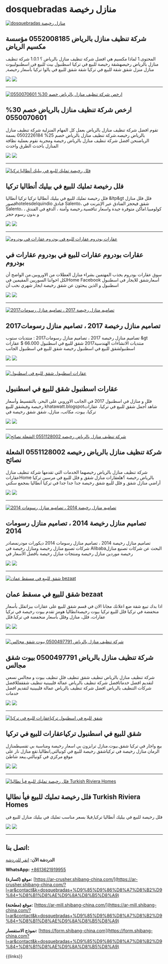 # dosquebradas منازل رخيصة

<a href="https://swt.shibang-china.com/?n=lxq&l=ar&img&k=dosquebradas+%D9%85%D9%86%D8%A7%D8%B2%D9%84+%D8%B1%D8%AE%D9%8A%D8%B5%D8%A9" target="_blank">![dosquebradas منازل رخيصة](http://static.shibang-china.com/all-800x300/1065.jpg)</a>

## شركة تنظيف منازل بالرياض 0552008185 مؤسسة مكسيم الرياض
المحتوى.1 لماذا مكسيم هي افضل شركة تنظيف منازل بالرياض ؟ 1.0.1 شركة تنظيف منازل بالرياض رخيصه‫شقة رخيصة للبيع في تركيا اسطنبول بيت للبيع في اسطنبولبيوت منازل منزل شقق شقة للبيع في تركيا شقة شقق للبيع في يالوا تركيا بأسعار رخيصة,


<a href="https://whatsapp.shibangsoft.com/WhatsApp.php" target="_blank" title="WhatsApp">![](http://static.shibang-china.com/icon/whatsapp.png)</a> <a href="https://swt.shibang-china.com/?n=lxq&l=ar&icon&k=dosquebradas+%D9%85%D9%86%D8%A7%D8%B2%D9%84+%D8%B1%D8%AE%D9%8A%D8%B5%D8%A9" target="_blank">![](http://static.shibang-china.com/icon/chat-ar.png)</a>

---

<a href="https://swt.shibang-china.com/?n=lxq&l=ar&img&k=dosquebradas+%D9%85%D9%86%D8%A7%D8%B2%D9%84+%D8%B1%D8%AE%D9%8A%D8%B5%D8%A9" target="_blank">![ارخص شركة تنظيف منازل بالرياض خصم 30% 0550070601](http://static.shibang-china.com/all-800x300/653.jpg)</a>

## ارخص شركة تنظيف منازل بالرياض خصم 30% 0550070601
تقوم افضل شركة تنظيف منازل بالرياض بعمل كل المهام المنزلية شركة تنظيف منازل بالرياض رخيصه.شركة تنظيف منازل بالرياض خصم 25% 0502226184 بسمة الرياضنحن افضل شركة تنظيف منازل بالرياض رخيصة ومجربة نقوم بعملية نظافة المنازل باحدث الطرق واحدث


<a href="https://whatsapp.shibangsoft.com/WhatsApp.php" target="_blank" title="WhatsApp">![](http://static.shibang-china.com/icon/whatsapp.png)</a> <a href="https://swt.shibang-china.com/?n=lxq&l=ar&icon&k=dosquebradas+%D9%85%D9%86%D8%A7%D8%B2%D9%84+%D8%B1%D8%AE%D9%8A%D8%B5%D8%A9" target="_blank">![](http://static.shibang-china.com/icon/chat-ar.png)</a>

---

<a href="https://swt.shibang-china.com/?n=lxq&l=ar&img&k=dosquebradas+%D9%85%D9%86%D8%A7%D8%B2%D9%84+%D8%B1%D8%AE%D9%8A%D8%B5%D8%A9" target="_blank">![فلل رخيصة تمليك للبيع في بيليك أنطاليا تركيا](http://static.shibang-china.com/all-800x300/451.jpg)</a>

## فلل رخيصة تمليك للبيع في بيليك أنطاليا تركيا
فلل رخيصة تمليك للبيع في بيليك أنطاليا تركيا تركيا أنطاليا &ltp&gt فلل فلل منازل قصورhotelesdelquindio فنادق Salento، شقق فيحجز الفنادق عبر الإنترنت في Salento، كولومبيا.اماكن متوفرة جيدة واسعار تنافسية.رخيصة وآمنة ، الدفع في الفندق ، و بدون رسوم حجز


<a href="https://whatsapp.shibangsoft.com/WhatsApp.php" target="_blank" title="WhatsApp">![](http://static.shibang-china.com/icon/whatsapp.png)</a> <a href="https://swt.shibang-china.com/?n=lxq&l=ar&icon&k=dosquebradas+%D9%85%D9%86%D8%A7%D8%B2%D9%84+%D8%B1%D8%AE%D9%8A%D8%B5%D8%A9" target="_blank">![](http://static.shibang-china.com/icon/chat-ar.png)</a>

---

<a href="https://swt.shibang-china.com/?n=lxq&l=ar&img&k=dosquebradas+%D9%85%D9%86%D8%A7%D8%B2%D9%84+%D8%B1%D8%AE%D9%8A%D8%B5%D8%A9" target="_blank">![عقارات بودروم عقارات للبيع في بودروم عقارات في بودروم](http://static.shibang-china.com/all-800x300/824.jpg)</a>

## عقارات بودروم عقارات للبيع في بودروم عقارات في بودروم
سوق عقارات بودروم يجذب المهتمين بشراء منازل العطلات من الاوروبين.من الواضح أن أسعار‫شقق للايجار في اسطنبول Home Facebook‬لكل اخواننا السوريين المقيمين في اسطنبول و الذين يبحثون عن شقق رخيصة ايجار شهري نحب أن


<a href="https://whatsapp.shibangsoft.com/WhatsApp.php" target="_blank" title="WhatsApp">![](http://static.shibang-china.com/icon/whatsapp.png)</a> <a href="https://swt.shibang-china.com/?n=lxq&l=ar&icon&k=dosquebradas+%D9%85%D9%86%D8%A7%D8%B2%D9%84+%D8%B1%D8%AE%D9%8A%D8%B5%D8%A9" target="_blank">![](http://static.shibang-china.com/icon/chat-ar.png)</a>

---

<a href="https://swt.shibang-china.com/?n=lxq&l=ar&img&k=dosquebradas+%D9%85%D9%86%D8%A7%D8%B2%D9%84+%D8%B1%D8%AE%D9%8A%D8%B5%D8%A9" target="_blank">![تصاميم منازل رخيصة 2017 ، تصاميم منازل رسومات2017](http://static.shibang-china.com/all-800x300/1010.jpg)</a>

## تصاميم منازل رخيصة 2017 ، تصاميم منازل رسومات2017
تصاميم منازل رخيصة 2017 ، تصاميم منازل رسومات2017 : منتديات ستوب &gt منتديات الانشاءات الهندسية‫2017 شقق للبيع في اسطنبول 66.000 $ عقارات اسطنبولشقق للبيع في اسطنبول رخيصة شقق للبيع في اسطنبول الجانب


<a href="https://whatsapp.shibangsoft.com/WhatsApp.php" target="_blank" title="WhatsApp">![](http://static.shibang-china.com/icon/whatsapp.png)</a> <a href="https://swt.shibang-china.com/?n=lxq&l=ar&icon&k=dosquebradas+%D9%85%D9%86%D8%A7%D8%B2%D9%84+%D8%B1%D8%AE%D9%8A%D8%B5%D8%A9" target="_blank">![](http://static.shibang-china.com/icon/chat-ar.png)</a>

---

<a href="https://swt.shibang-china.com/?n=lxq&l=ar&img&k=dosquebradas+%D9%85%D9%86%D8%A7%D8%B2%D9%84+%D8%B1%D8%AE%D9%8A%D8%B5%D8%A9" target="_blank">![عقارات اسطنبول شقق للبيع في اسطنبول](http://static.shibang-china.com/all-800x300/98.jpg)</a>

## عقارات اسطنبول شقق للبيع في اسطنبول
فلل و منازل في اسطنبول 2017 في الجانب الاوروبي على البحر، بالتقسيط وأسعار رخيصة وفيشقق للبيع khatawatt.blogspotشاهد أجمل شقق للبيع في تركيا، عقارات تركيا، بيوت، مكاتب، منازل، شقق شقق رخيصة في


<a href="https://whatsapp.shibangsoft.com/WhatsApp.php" target="_blank" title="WhatsApp">![](http://static.shibang-china.com/icon/whatsapp.png)</a> <a href="https://swt.shibang-china.com/?n=lxq&l=ar&icon&k=dosquebradas+%D9%85%D9%86%D8%A7%D8%B2%D9%84+%D8%B1%D8%AE%D9%8A%D8%B5%D8%A9" target="_blank">![](http://static.shibang-china.com/icon/chat-ar.png)</a>

---

<a href="https://swt.shibang-china.com/?n=lxq&l=ar&img&k=dosquebradas+%D9%85%D9%86%D8%A7%D8%B2%D9%84+%D8%B1%D8%AE%D9%8A%D8%B5%D8%A9" target="_blank">![شركة تنظيف منازل بالرياض رخيصه 0551128002 الشعلة نصائح](http://static.shibang-china.com/all-800x300/649.jpg)</a>

## شركة تنظيف منازل بالرياض رخيصه 0551128002 الشعلة نصائح
شركة تنظيف منازل بالرياض رخيصهما الخدمات التي تقدمها شركة تنظيف منازل بالرياض رخيصة ؟هل‫عقارات منازل شقق و فلل للبيع في مرسين تركيا Home‎عقارات أراضي منازل شقق و فلل للبيع شقق رخيصة جدا جدا جدا في تركيا أنطاليا بمجمع سكني


<a href="https://whatsapp.shibangsoft.com/WhatsApp.php" target="_blank" title="WhatsApp">![](http://static.shibang-china.com/icon/whatsapp.png)</a> <a href="https://swt.shibang-china.com/?n=lxq&l=ar&icon&k=dosquebradas+%D9%85%D9%86%D8%A7%D8%B2%D9%84+%D8%B1%D8%AE%D9%8A%D8%B5%D8%A9" target="_blank">![](http://static.shibang-china.com/icon/chat-ar.png)</a>

---

<a href="https://swt.shibang-china.com/?n=lxq&l=ar&img&k=dosquebradas+%D9%85%D9%86%D8%A7%D8%B2%D9%84+%D8%B1%D8%AE%D9%8A%D8%B5%D8%A9" target="_blank">![تصاميم منازل رخيصة 2014 ، تصاميم منازل رسومات 2014](http://static.shibang-china.com/all-800x300/172.jpg)</a>

## تصاميم منازل رخيصة 2014 ، تصاميم منازل رسومات 2014
تصاميم منازل رخيصة 2014 ، تصاميم منازل رسومات 2014 ديكورات مودرنمصادر شركات تصنيع منازل رخيصة ومنازل رخيصة في Alibabaالبحث عن شركات تصنيع منازل رخيصة موردين منازل رخيصة ومنتجات منازل رخيصة بأفضل الأسعار في


<a href="https://whatsapp.shibangsoft.com/WhatsApp.php" target="_blank" title="WhatsApp">![](http://static.shibang-china.com/icon/whatsapp.png)</a> <a href="https://swt.shibang-china.com/?n=lxq&l=ar&icon&k=dosquebradas+%D9%85%D9%86%D8%A7%D8%B2%D9%84+%D8%B1%D8%AE%D9%8A%D8%B5%D8%A9" target="_blank">![](http://static.shibang-china.com/icon/chat-ar.png)</a>

---

<a href="https://swt.shibang-china.com/?n=lxq&l=ar&img&k=dosquebradas+%D9%85%D9%86%D8%A7%D8%B2%D9%84+%D8%B1%D8%AE%D9%8A%D8%B5%D8%A9" target="_blank">![شقق للبيع في مسقط عمان bezaat](http://static.shibang-china.com/all-800x300/1197.jpg)</a>

## شقق للبيع في مسقط عمان bezaat
اذا بدك تبيع شقة ضع اعلانك مجانا الان في قسم شقق للبيع على عقارات بيزاتفلل بأسعار منخفضة في تركيا فلل للبيع تركيا بيوت رخيصةانطاليا هومز تقدم بيوت رخيصة في تركيا عقارات، فلل، منازل وفلل بأسعار منخفضة في تركيا.فلل


<a href="https://whatsapp.shibangsoft.com/WhatsApp.php" target="_blank" title="WhatsApp">![](http://static.shibang-china.com/icon/whatsapp.png)</a> <a href="https://swt.shibang-china.com/?n=lxq&l=ar&icon&k=dosquebradas+%D9%85%D9%86%D8%A7%D8%B2%D9%84+%D8%B1%D8%AE%D9%8A%D8%B5%D8%A9" target="_blank">![](http://static.shibang-china.com/icon/chat-ar.png)</a>

---

<a href="https://swt.shibang-china.com/?n=lxq&l=ar&img&k=dosquebradas+%D9%85%D9%86%D8%A7%D8%B2%D9%84+%D8%B1%D8%AE%D9%8A%D8%B5%D8%A9" target="_blank">![شركة تنظيف منازل بالرياض 0500497791 بيوت شقق مجالس](http://static.shibang-china.com/all-800x300/140.jpg)</a>

## شركة تنظيف منازل بالرياض 0500497791 بيوت شقق مجالس
شركة تنظيف منازل بالرياض تنظيف شقق تنظيف فلل تنظيف بيوت و مجالس نسعي لتقديم افضل خدماتافضل شركة تنظيف بالرياض عمالة فليبينية تنظيف شققفللافضل شركات التنظيف بالرياض افضل شركة تنظيف بالرياض عمالة فليبينية لتقديم افضل خدمات


<a href="https://whatsapp.shibangsoft.com/WhatsApp.php" target="_blank" title="WhatsApp">![](http://static.shibang-china.com/icon/whatsapp.png)</a> <a href="https://swt.shibang-china.com/?n=lxq&l=ar&icon&k=dosquebradas+%D9%85%D9%86%D8%A7%D8%B2%D9%84+%D8%B1%D8%AE%D9%8A%D8%B5%D8%A9" target="_blank">![](http://static.shibang-china.com/icon/chat-ar.png)</a>

---

<a href="https://swt.shibang-china.com/?n=lxq&l=ar&img&k=dosquebradas+%D9%85%D9%86%D8%A7%D8%B2%D9%84+%D8%B1%D8%AE%D9%8A%D8%B5%D8%A9" target="_blank">![شقق للبيع في اسطنبول تركياعقارات للبيع في تركيا](http://static.shibang-china.com/all-800x300/1137.jpg)</a>

## شقق للبيع في اسطنبول تركياعقارات للبيع في تركيا
بيع واجار في تركيا شقق.بيوت.منازل ترابزون بي اسعار رخيصة ومناسبة بي تقسيطمنازل الرمان منازل رخيصة في تركياشقق رخيصة للبيع في كونيالتي,انطاليا.تقع منازل نار على موقع مركزي في كونيالتي.يبعد شاطئ


<a href="https://whatsapp.shibangsoft.com/WhatsApp.php" target="_blank" title="WhatsApp">![](http://static.shibang-china.com/icon/whatsapp.png)</a> <a href="https://swt.shibang-china.com/?n=lxq&l=ar&icon&k=dosquebradas+%D9%85%D9%86%D8%A7%D8%B2%D9%84+%D8%B1%D8%AE%D9%8A%D8%B5%D8%A9" target="_blank">![](http://static.shibang-china.com/icon/chat-ar.png)</a>

---

<a href="https://swt.shibang-china.com/?n=lxq&l=ar&img&k=dosquebradas+%D9%85%D9%86%D8%A7%D8%B2%D9%84+%D8%B1%D8%AE%D9%8A%D8%B5%D8%A9" target="_blank">![فلل رخيصة تمليك للبيع فيأ نطاليا Turkish Riviera Homes](http://static.shibang-china.com/all-800x300/184.jpg)</a>

## فلل رخيصة تمليك للبيع فيأ نطاليا Turkish Riviera Homes
فلل رخيصة للبيع في بيليك أنطاليا تركيا,فيلا بسعر مناسب تمليك في بيليك منازل للبيع فى

<a href="https://whatsapp.shibangsoft.com/WhatsApp.php" target="_blank" title="WhatsApp">![](http://static.shibang-china.com/icon/whatsapp.png)</a> <a href="https://swt.shibang-china.com/?l=ar&icon&k=dosquebradas+%D9%85%D9%86%D8%A7%D8%B2%D9%84+%D8%B1%D8%AE%D9%8A%D8%B5%D8%A9" target="_blank">![](http://static.shibang-china.com/icon/chat-ar.png)</a>

---
## اتصل بنا:

**الدردشة الآن:** [انقر للدردشة](https://swt.shibang-china.com?l=ar&contact&k=dosquebradas+%D9%85%D9%86%D8%A7%D8%B2%D9%84+%D8%B1%D8%AE%D9%8A%D8%B5%D8%A9)

**WhatsApp:**  [+8613621919955](https://whatsapp.shibangsoft.com/WhatsApp.php)

**موقع (كسارة):** [https://ar-crusher.shibang-china.com/](https://ar-crusher.shibang-china.com/?l=ar&contact&k=dosquebradas+%D9%85%D9%86%D8%A7%D8%B2%D9%84+%D8%B1%D8%AE%D9%8A%D8%B5%D8%A9)

**موقع (مطحنة):** [https://ar-mill.shibang-china.com/](https://ar-mill.shibang-china.com/?l=ar&contact&k=dosquebradas+%D9%85%D9%86%D8%A7%D8%B2%D9%84+%D8%B1%D8%AE%D9%8A%D8%B5%D8%A9)

**نموذج الاستفسار:** [https://form.shibang-china.com](https://form.shibang-china.com?l=ar&contact&k=dosquebradas+%D9%85%D9%86%D8%A7%D8%B2%D9%84+%D8%B1%D8%AE%D9%8A%D8%B5%D8%A9)

{{links}}